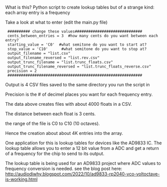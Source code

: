 What is this? Python script to create lookup tables
but of a strange kind: each array entry is a frequency

Take a look at what to enter (edit the main.py file)

     ########## change these values##############################
     cents_between_entries = 3  #how many cents do you want between each entry?
     starting_value = 'C0'  #what semitone do you want to start at?
     stop_value = 'C10'      #what semitone do you want to stop at?
     output_filename = "list.csv"
     output_filename_reversed = "list.rev.csv"
     output_trunc_filename = "list.trunc_floats.csv"
     output_trunc_filename_reversed = "list.trunc_floats_reverse.csv"
     precision = 2
     ############################################################

Output is 4 CSV files saved to the same directory you run
the script in  

Precision is the # of decimel places you want for each
frequency entry.

The data above creates files with about 4000 floats in a CSV.

The distance between each float is 3 cents.

the range of the file is C0 to C10 (10 octaves).

Hence the creation about about 4K entries into the array.

One application for this is lookup tables for devices like the AD9833 IC.
The lookup table allows you to enter a 12 bit value from a ADC and get a return of a frequency for the chip to send to its output.

The lookup table is being used for an AD9833 project
where ADC values to frequency conversion is needed.
see the blog post here: http://audiodiwhy.blogspot.com/2022/10/ad9833-rp2040-vco-voltoctave-is-working.html


